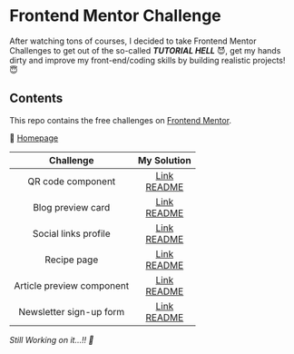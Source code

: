 # Frontend Mentor Challenge

After watching tons of courses, I decided to take Frontend Mentor Challenges to get out of the so-called **_TUTORIAL HELL_** :smiling_imp:, get my hands dirty and improve my front-end/coding skills by building realistic projects! :innocent:

## Contents

This repo contains the free challenges on [Frontend Mentor](https://www.frontendmentor.io).

:house_with_garden: [Homepage](https://yahappylemon.github.io/frontend-mentor-practice/)

|         Challenge         |                                                                       My Solution                                                                       |
| :-----------------------: | :-----------------------------------------------------------------------------------------------------------------------------------------------------: |
|     QR code component     |         [Link](https://yahappylemon.github.io/frontend-mentor-practice/QR-code-component/index.html)<br>[README](./QR-code-component/README.md)         |
|     Blog preview card     |         [Link](https://yahappylemon.github.io/frontend-mentor-practice/Blog-preview-card/index.html)<br>[README](./Blog-preview-card/README.md)         |
|   Social links profile    |      [Link](https://yahappylemon.github.io/frontend-mentor-practice/Social-links-profile/index.html)<br>[README](./Social-links-profile/README.md)      |
|        Recipe page        |               [Link](https://yahappylemon.github.io/frontend-mentor-practice/Recipe-page/index.html)<br>[README](./Recipe-page/README.md)               |
| Article preview component | [Link](https://yahappylemon.github.io/frontend-mentor-practice/Article-preview-component/index.html)<br>[README](./Article-preview-component/README.md) |
|  Newsletter sign-up form  |   [Link](https://yahappylemon.github.io/frontend-mentor-practice/Newsletter-sign-up-form/index.html)<br>[README](./Newsletter-sign-up-form/README.md)   |

_Still Working on it...!! :muscle:_

